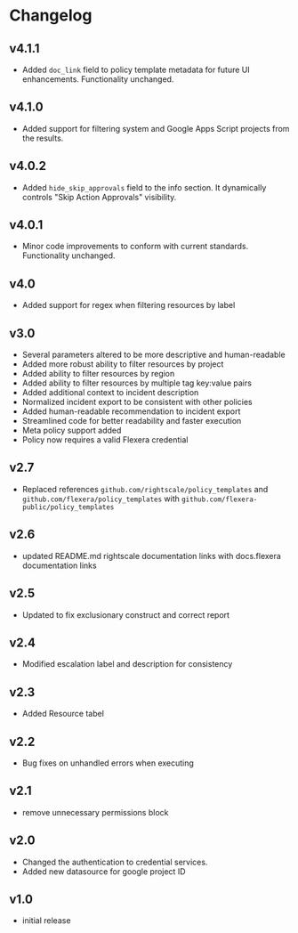 # Changelog

## v4.1.1

- Added `doc_link` field to policy template metadata for future UI enhancements. Functionality unchanged.

## v4.1.0

- Added support for filtering system and Google Apps Script projects from the results.

## v4.0.2

- Added `hide_skip_approvals` field to the info section. It dynamically controls "Skip Action Approvals" visibility.

## v4.0.1

- Minor code improvements to conform with current standards. Functionality unchanged.

## v4.0

- Added support for regex when filtering resources by label

## v3.0

- Several parameters altered to be more descriptive and human-readable
- Added more robust ability to filter resources by project
- Added ability to filter resources by region
- Added ability to filter resources by multiple tag key:value pairs
- Added additional context to incident description
- Normalized incident export to be consistent with other policies
- Added human-readable recommendation to incident export
- Streamlined code for better readability and faster execution
- Meta policy support added
- Policy now requires a valid Flexera credential

## v2.7

- Replaced references `github.com/rightscale/policy_templates` and `github.com/flexera/policy_templates` with `github.com/flexera-public/policy_templates`

## v2.6

- updated README.md rightscale documentation links with docs.flexera documentation links

## v2.5

- Updated to fix exclusionary construct and correct report

## v2.4

- Modified escalation label and description for consistency

## v2.3

- Added Resource tabel

## v2.2

- Bug fixes on unhandled errors when executing

## v2.1

- remove unnecessary permissions block

## v2.0

- Changed the authentication to credential services.
- Added new datasource for google project ID

## v1.0

- initial release
